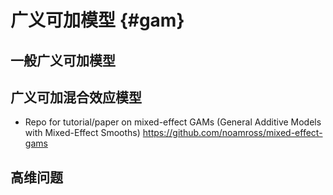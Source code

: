 
# 广义可加模型 {#gam}

## 一般广义可加模型


## 广义可加混合效应模型

- Repo for tutorial/paper on mixed-effect GAMs (General Additive Models with Mixed-Effect Smooths) <https://github.com/noamross/mixed-effect-gams>

## 高维问题

